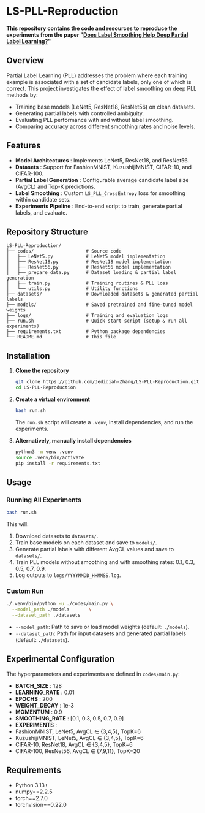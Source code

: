 # LS-PLL-Reproduction

**This repository contains the code and resources to reproduce the experiments from the paper "[Does Label Smoothing Help Deep Partial Label Learning?](https://openreview.net/pdf?id=drjjxmi2Ha)"**

## Overview

Partial Label Learning (PLL) addresses the problem where each training example is associated with a set of candidate labels, only one of which is correct. This project investigates the effect of label smoothing on deep PLL methods by:

* Training base models (LeNet5, ResNet18, ResNet56) on clean datasets.
* Generating partial labels with controlled ambiguity.
* Evaluating PLL performance with and without label smoothing.
* Comparing accuracy across different smoothing rates and noise levels.

## Features

* **Model Architectures** : Implements LeNet5, ResNet18, and ResNet56.
* **Datasets** : Support for FashionMNIST, KuzushijiMNIST, CIFAR-10, and CIFAR-100.
* **Partial Label Generation** : Configurable average candidate label size (AvgCL) and Top-K predictions.
* **Label Smoothing** : Custom `LS_PLL_CrossEntropy` loss for smoothing within candidate sets.
* **Experiments Pipeline** : End-to-end script to train, generate partial labels, and evaluate.

## Repository Structure

```
LS-PLL-Reproduction/
├── codes/                   # Source code
│   ├── LeNet5.py            # LeNet5 model implementation
│   ├── ResNet18.py          # ResNet18 model implementation
│   ├── ResNet56.py          # ResNet56 model implementation
│   ├── prepare_data.py      # Dataset loading & partial label generation
│   ├── train.py             # Training routines & PLL loss
│   └── utils.py             # Utility functions
├── datasets/                # Downloaded datasets & generated partial labels
├── models/                  # Saved pretrained and fine-tuned model weights
├── logs/                    # Training and evaluation logs
├── run.sh                   # Quick start script (setup & run all experiments)
├── requirements.txt         # Python package dependencies
└── README.md                # This file
```

## Installation

1. **Clone the repository**

   ```bash
   git clone https://github.com/Jedidiah-Zhang/LS-PLL-Reproduction.git
   cd LS-PLL-Reproduction
   ```
2. **Create a virtual environment**

   ```bash
   bash run.sh
   ```

   The `run.sh` script will create a `.venv`, install dependencies, and run the experiments.
3. **Alternatively, manually install dependencies**

   ```bash
   python3 -m venv .venv
   source .venv/bin/activate
   pip install -r requirements.txt
   ```

## Usage

### Running All Experiments

```bash
bash run.sh
```

This will:

1. Download datasets to `datasets/`.
2. Train base models on each dataset and save to `models/`.
3. Generate partial labels with different AvgCL values and save to `datasets/`.
4. Train PLL models without smoothing and with smoothing rates: 0.1, 0.3, 0.5, 0.7, 0.9.
5. Log outputs to `logs/YYYYMMDD_HHMMSS.log`.

### Custom Run

```bash
./.venv/bin/python -u ./codes/main.py \
  --model_path ./models       \
  --dataset_path ./datasets
```

* `--model_path`: Path to save or load model weights (default: `./models`).
* `--dataset_path`: Path for input datasets and generated partial labels (default: `./datasets`).

## Experimental Configuration

The hyperparameters and experiments are defined in `codes/main.py`:

* **BATCH_SIZE** : 128
* **LEARNING_RATE** : 0.01
* **EPOCHS** : 200
* **WEIGHT_DECAY** : 1e-3
* **MOMENTUM** : 0.9
* **SMOOTHING_RATE** : [0.1, 0.3, 0.5, 0.7, 0.9]
* **EXPERIMENTS** :
* FashionMNIST, LeNet5, AvgCL ∈ {3,4,5}, TopK=6
* KuzushijiMNIST, LeNet5, AvgCL ∈ {3,4,5}, TopK=6
* CIFAR-10, ResNet18, AvgCL ∈ {3,4,5}, TopK=6
* CIFAR-100, ResNet56, AvgCL ∈ {7,9,11}, TopK=20

## Requirements

* Python 3.13+
* numpy==2.2.5
* torch==2.7.0
* torchvision==0.22.0
